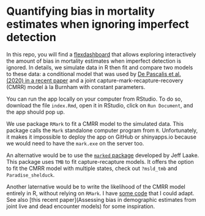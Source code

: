 # Quantifying bias in mortality estimates when ignoring imperfect detection

In this repo, you will find a [flexdashboard](https://garrettgman.github.io/rmarkdown/flexdashboard/index.html) that allows exploring interactively the amount of bias in mortality estimates when imperfect detection is ignored. In details, we simulate data in R then fit and compare two models to these data: a conditional model that was used by [De Pascalis et al. (2020) in a recent paper](https://www.sciencedirect.com/science/article/abs/pii/S000632072030851X) and a joint capture-mark-recapture-recovery (CMRR) model à la Burnham with constant parameters. 

You can run the app locally on your computer from RStudio. To do so, download the file `index.Rmd`, open it in RStudio, click on `Run Document`, and the app should pop up. 

We use package `RMark` to fit a CMRR model to the simulated data. This package calls the `Mark` standalone computer program from `R`. Unfortunately, it makes it impossible to deploy the app on GitHub or shinyapps.io because we would need to have the `mark.exe` on the server too. 

An alternative would be to use the [`marked` package](https://github.com/jlaake/marked) developed by Jeff Laake. This package uses `TMB` to fit capture-recapture models. It offers the option to fit the CMRR model with multiple states, check out `?msld_tmb` and `Paradise_shelduck`. 

Another laternative would be to write the likelihood of the CMRR model entirely in R, without relying on `RMark`. I have [some code](https://github.com/oliviergimenez/multievent_jags_R) that I could adapt. See also [this recent paper](Assessing bias in demographic estimates
from joint live and dead encounter models) for some inspiration.